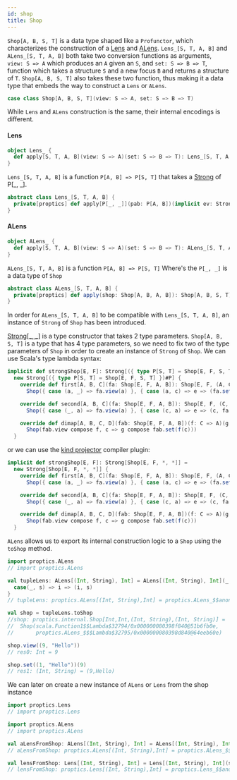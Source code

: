 ```yaml
---
id: shop
title: Shop
---
```


`Shop[A, B, S, T]` is a data type shaped like a `Profunctor`, which characterizes the construction of a <a href="/Proptics/docs/optics/lens" target="_blank">Lens</a> and <a href="/Proptics/docs/an-optics/an-iso" target="_blank">ALens</a>.
`Lens_[S, T, A, B]` and `ALens_[S, T, A, B]` both take two conversion functions as arguments,<br/> `view: S => A` which produces an `A` given an `S`, and `set: S => B => T`, function which takes a structure `S` and a new focus `B` and returns a structure of `T`.
`Shop[A, B, S, T]` also takes these two function, thus making it a data type that embeds the way to construct a `Lens` or `ALens`.

```scala
case class Shop[A, B, S, T](view: S => A, set: S => B => T)
```


While `Lens` and `ALens` construction is the same, their internal encodings is different.


#### Lens

```scala
object Lens_ {
  def apply[S, T, A, B](view: S => A)(set: S => B => T): Lens_[S, T, A, B]
}
```

`Lens_[S, T, A, B]` is a function `P[A, B] => P[S, T]` that takes a <a href="/Proptics/docs/profunctors/strong" target="_blank">Strong</a> of P[_, _].

```scala
abstract class Lens_[S, T, A, B] {
  private[proptics] def apply[P[_, _]](pab: P[A, B])(implicit ev: Strong[P]): P[S, T]
}
```

#### ALens

```scala
object ALens_ {
  def apply[S, T, A, B](view: S => A)(set: S => B => T): ALens_[S, T, A, B]
}
```

`ALens_[S, T, A, B]` is a function `P[A, B] => P[S, T]` Where's the `P[_, _]` is a data type of `Shop`

```scala
abstract class ALens_[S, T, A, B] {
  private[proptics] def apply(shop: Shop[A, B, A, B]): Shop[A, B, S, T]
}
```

In order for `ALens_[S, T, A, B]` to be compatible with `Lens_[S, T, A, B]`, an instance of `Strong` of `Shop` has been
introduced.

<a href="/Proptics/docs/profunctors/strong" target="_blank">Strong[_, _]</a> is a type constructor that takes 2 type parameters. `Shop[A, B, S, T]` is a type that has 4 type parameters, so we need
to fix two of the type parameters of `Shop` in order to create an instance of `Strong` of `Shop`. We can use Scala's type lambda syntax:

```scala
implicit def strongShop[E, F]: Strong[({ type P[S, T] = Shop[E, F, S, T] })#P] =
  new Strong[({ type P[S, T] = Shop[E, F, S, T] })#P] {
    override def first[A, B, C](fa: Shop[E, F, A, B]): Shop[E, F, (A, C), (B, C)] =
      Shop({ case (a, _) => fa.view(a) }, { case (a, c) => e => (fa.set(a)(e), c) })

    override def second[A, B, C](fa: Shop[E, F, A, B]): Shop[E, F, (C, A), (C, B)] =
      Shop({ case (_, a) => fa.view(a) }, { case (c, a) => e => (c, fa.set(a)(e)) })

    override def dimap[A, B, C, D](fab: Shop[E, F, A, B])(f: C => A)(g: B => D): Shop[E, F, C, D] =
      Shop(fab.view compose f, c => g compose fab.set(f(c)))
  }
```

or we can use the <a href="https://github.com/typelevel/kind-projector" target="_blank">kind projector</a> compiler plugin:

```scala
implicit def strongShop[E, F]: Strong[Shop[E, F, *, *]] =
  new Strong[Shop[E, F, *, *]] {
    override def first[A, B, C](fa: Shop[E, F, A, B]): Shop[E, F, (A, C), (B, C)] =
      Shop({ case (a, _) => fa.view(a) }, { case (a, c) => e => (fa.set(a)(e), c) })

    override def second[A, B, C](fa: Shop[E, F, A, B]): Shop[E, F, (C, A), (C, B)] =
      Shop({ case (_, a) => fa.view(a) }, { case (c, a) => e => (c, fa.set(a)(e)) })

    override def dimap[A, B, C, D](fab: Shop[E, F, A, B])(f: C => A)(g: B => D): Shop[E, F, C, D] =
      Shop(fab.view compose f, c => g compose fab.set(f(c)))
  }
```

`ALens` allows us to export its internal construction logic to a `Shop` using the `toShop` method.

```scala
import proptics.ALens
// import proptics.ALens

val tupleLens: ALens[(Int, String), Int] = ALens[(Int, String), Int](_._1) { 
  case(_, s) => i => (i, s) 
}
// tupleLens: proptics.ALens[(Int, String),Int] = proptics.ALens_$$anon$12@28eb4316

val shop = tupleLens.toShop
//shop: proptics.internal.Shop[Int,Int,(Int, String),(Int, String)] = 
//  Shop(scala.Function1$$Lambda$32794/0x000000080398f840@51b6fb0e,
//       proptics.ALens_$$$Lambda$32795/0x000000080398d840@64eeb60e)

shop.view((9, "Hello"))
// res0: Int = 9

shop.set((1, "Hello"))(9)
// res1: (Int, String) = (9,Hello)
```

We can later on create a new instance of `ALens` or `Lens` from the shop instance

```scala
import proptics.Lens
// import proptics.Lens

import proptics.ALens
// import proptics.ALens

val aLensFromShop: ALens[(Int, String), Int] = ALens[(Int, String), Int](shop.view)(shop.set)
// aLensFromShop: proptics.ALens[(Int, String),Int] = proptics.ALens_$$anon$12@1e797afb

val lensFromShop: Lens[(Int, String), Int] = Lens[(Int, String), Int](shop.view)(shop.set)
// lensFromShop: proptics.Lens[(Int, String),Int] = proptics.Lens_$$anon$11@7f2ed0a1
```




